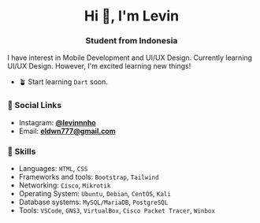 <h1 align="center">Hi 👋, I'm Levin</h1>
<h3 align="center">Student from Indonesia</h3>

I have interest in Mobile Development and UI/UX Design. Currently learning UI/UX Design. However, I'm excited learning new things!

* :potted_plant: Start learning `Dart` soon.

### :leaves: Social Links
* Instagram: [**@levinnnho**](https://www.instagram.com/levinnnho/)
* Email: [**eldwn777@gmail.com**](mailto:eldwn777@gmail.com)

### :deciduous_tree: Skills
* Languages: `HTML`, `CSS`
* Frameworks and tools: `Bootstrap`, `Tailwind`
* Networking: `Cisco`, `Mikrotik`
* Operating System: `Ubuntu`, `Debian`, `CentOS`, `Kali`
* Database systems: `MySQL/MariaDB`, `PostgreSQL`
* Tools: `VSCode`, `GNS3`, `VirtualBox`, `Cisco Packet Tracer`, `Winbox`
